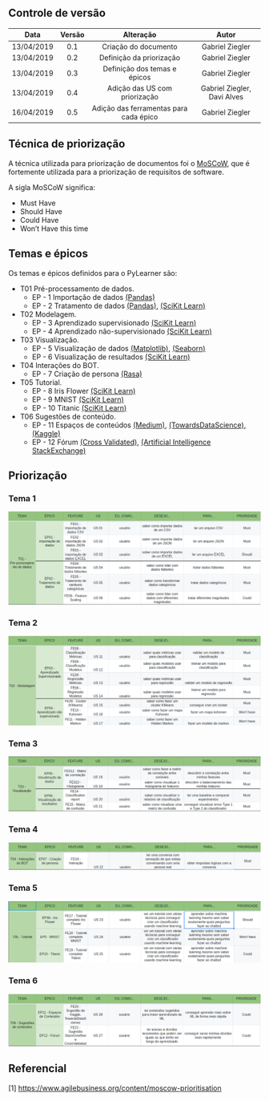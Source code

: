## Controle de versão

|Data|Versão|Alteração|Autor|
|:--:|:----:|:-------:|:---:|
|13/04/2019|0.1|Criação do documento|Gabriel Ziegler|
|13/04/2019|0.2|Definição da priorização|Gabriel Ziegler|
|13/04/2019|0.3|Definição dos temas e épicos|Gabriel Ziegler|
|13/04/2019|0.4|Adição das US com priorização|Gabriel Ziegler, Davi Alves|
|16/04/2019|0.5|Adição das ferramentas para cada épico|Gabriel Ziegler|

## Técnica de priorização

A técnica utilizada para priorização de documentos foi o [MoSCoW](https://www.agilebusiness.org/content/moscow-prioritisation), que é fortemente utilizada para a priorização de requisitos de software.

A sigla MoSCoW significa:

* Must Have
* Should Have
* Could Have
* Won’t Have this time

## Temas e épicos

Os temas e épicos definidos para o PyLearner são:

* T01 Pré-processamento de dados.
    * EP - 1 Importação de dados [(Pandas)](https://pandas.pydata.org/)
    * EP - 2 Tratamento de dados [(Pandas)](https://pandas.pydata.org/), [(SciKit Learn)](https://scikit-learn.org/stable/modules/preprocessing.html)
* T02 Modelagem.
    * EP - 3 Aprendizado supervisionado [(SciKit Learn)](https://scikit-learn.org/stable/modules/preprocessing.html)
    * EP - 4 Aprendizado não-supervisionado [(SciKit Learn)](https://scikit-learn.org/stable/modules/preprocessing.html)
* T03 Visualização.
    * EP - 5 Visualização de dados [(Matplotlib)](https://matplotlib.org/), [(Seaborn)](https://seaborn.pydata.org/)
    * EP - 6 Visualização de resultados [(SciKit Learn)](https://scikit-learn.org/stable/modules/preprocessing.html)
* T04 Interações do BOT.
    * EP - 7 Criação de persona [(Rasa)](https://rasa.com/)
* T05 Tutorial.
    * EP - 8 Iris Flower [(SciKit Learn)](https://scikit-learn.org/stable/modules/preprocessing.html)
    * EP - 9 MNIST [(SciKit Learn)](https://scikit-learn.org/stable/modules/preprocessing.html)
    * EP - 10 Titanic [(SciKit Learn)](https://scikit-learn.org/stable/modules/preprocessing.html)
* T06 Sugestões de conteúdo.
    * EP - 11 Espaços de conteúdos [(Medium)](https://medium.com/), [(TowardsDataScience)](https://towardsdatascience.com/), [(Kaggle)](https://kaggle.com)
    * EP - 12 Fórum [(Cross Validated)](https://stats.stackexchange.com/), [(Artificial Intelligence StackExchange)](https://ai.stackexchange.com/)

## Priorização

### Tema 1

![tema 1](./images/tema1-preprocessamento.png)

### Tema 2

![tema 2](./images/tema2-modelagem.png)

### Tema 3

![tema 3](./images/tema3-visualizacao.png)

### Tema 4

![tema 4](./images/tema4-interacao.png)

### Tema 5

![tema 5](./images/tema5-tutorial.png)

### Tema 6

![tema 6](./images/tema6-sugestoes.png)

## Referencial

[1] https://www.agilebusiness.org/content/moscow-prioritisation
